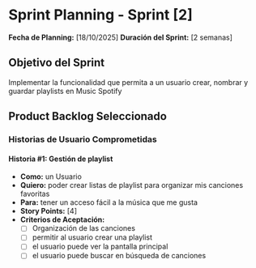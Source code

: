 # Sprint Planning - Sprint [2]

**Fecha de Planning:** [18/10/2025]
**Duración del Sprint:** [2 semanas]

## Objetivo del Sprint
Implementar la funcionalidad que permita a un usuario crear, nombrar y guardar playlists 
en Music Spotify

## Product Backlog Seleccionado

### Historias de Usuario Comprometidas

#### Historia #1: Gestión de playlist
- **Como:** un Usuario
- **Quiero:** poder crear listas de playlist para organizar mis canciones favoritas
- **Para:** tener un acceso fácil  a la música que me gusta
- **Story Points:** [4] 
- **Criterios de Aceptación:**
  - [ ] Organización de las canciones
  - [ ] permitir al usuario crear una playlist
  - [ ] el usuario puede ver la pantalla principal
  - [ ] el usuario puede buscar en búsqueda de canciones
